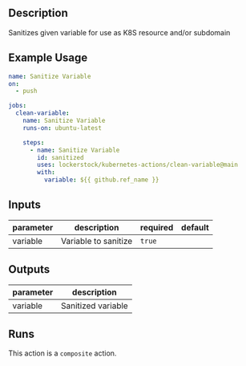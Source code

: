 <!-- action-docs-description -->

## Description

Sanitizes given variable for use as K8S resource and/or subdomain

<!-- action-docs-description -->

## Example Usage

```yaml
name: Sanitize Variable
on:
  - push

jobs:
  clean-variable:
    name: Sanitize Variable
    runs-on: ubuntu-latest

    steps:
      - name: Sanitize Variable
        id: sanitized
        uses: lockerstock/kubernetes-actions/clean-variable@main
        with:
          variable: ${{ github.ref_name }}
```

<!-- action-docs-inputs -->

## Inputs

| parameter | description          | required | default |
| --------- | -------------------- | -------- | ------- |
| variable  | Variable to sanitize | `true`   |         |

<!-- action-docs-inputs -->

<!-- action-docs-outputs -->

## Outputs

| parameter | description        |
| --------- | ------------------ |
| variable  | Sanitized variable |

<!-- action-docs-outputs -->

<!-- action-docs-runs -->

## Runs

This action is a `composite` action.

<!-- action-docs-runs -->
